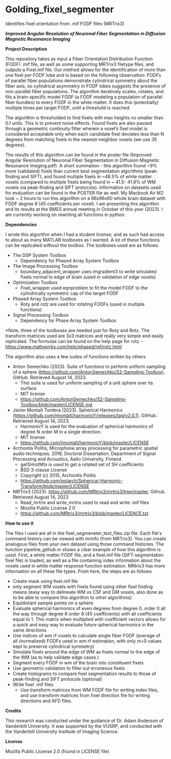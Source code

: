 # Golding_fixel_segmenter
Identifies fixel orientation from .mif FODF files (MRTrix3)

_**Improved Angular Resolution of Neuronal Fiber Segmentation in Diffusion Magnetic Resonance Imaging**_

**Project Description**

This repository takes as input a Fiber Orientation Distribution Function (FODF) .mif file, as well as some supporting MRTrix3 filetype files, and outputs a Fixel.mif file. Our method allows for the identification of more than one fixel per FODF lobe and is based on the following observation: FODFs of parallel fiber populations demonstrate cylindrical symmetry about the fiber axis, so cylindrical asymmetry in FODF lobes suggests the presence of non-parallel fiber populations. The algorithm iteratively scales, rotates, and fits a brain-specific model FODF (a FODF modeling a population of parallel fiber bundles) to every FODF in the white matter. It does this (potentially) multiple times per target FODF, until a threshold is reached. 


The algorithm is thresholded to find fixels with max heights no smaller than 0.1 units. This is to prevent noise effects. Found fixels are also passed through a geometric continuity filter wherein a voxel’s fixel model is considered acceptable only when each candidate fixel deviates less than N degrees from matching fixels in the nearest-neighbor voxels (we use 35 degrees).


The results of this algorithm can be found in the poster file (Improved Angular Resolution of Neuronal Fiber Segmentation in Diffusion Magnetic Resonance Imaging.pdf). A short summation - this algorithm found ~9% more (validated) fixels than current best segmentation algorithms (peak-finding and SIFT), and found multiple fixels in ~48.5% of white matter voxels (compared to multiple fixels being found in ~ 41.5- 41.9% of WM voxels via peak-finding and SIFT protocols). Information on datasets used for evaluation can be found in the POSTER file as well. My Macbook Air M2 took ~ 2 hours to run this algorithm on a 96x96x60 whole brain dataset with FODF degree 8 (45 coefficients per voxel). I am presenting this algorithm and its results at the BMES annual meeting in October of this year (2023). I am currently working on rewriting all functions in python.
					
**Dependencies**

I wrote this algorithm when I had a student license, and as such had access to about as many MATLAB toolboxes as I wanted. A lot of these functions can be replicated without the toolbox. The toolboxes used are as follows.

- The DSP System Toolbox
  - Dependency for Phased Array System Toolbox
- The Image Processing Toolbox
  - boundary_adjacent_wrapper uses imgradient3 to write simulated fixels normal to edge of brain (used in validation of edge voxels)
- Optimization Toolbox
  - Fixel_wrapper used eqnproblem to fit the model FODF to the cylindrically symmetric cap of the target FODF
- Phased Array System Toolbox
  - Roty and rotz are used for rotating FODFs (used in multiple functions)
- Signal Processing Toolbox
  - Dependency for Phase Array System Toolbox

*Note, three of the toolboxes are needed just for Roty and Rotz. The transform matrices used are 3x3 matrices and really very simple and easily replicated. The formulas can be found on the help page for rotz - https://www.mathworks.com/help/phased/ref/rotz.html

The algorithm also uses a few suites of functions written by others
- Anton Semechko (2023). Suite of functions to perform uniform sampling of a sphere (https://github.com/AntonSemechko/S2-Sampling-Toolbox), GitHub. Retrieved August 14, 2023.
  - This suite is used for uniform sampling of a unit sphere over its surface
  - MIT license
  - https://github.com/AntonSemechko/S2-Sampling-Toolbox/blob/master/LICENSE.md
- Javier Montalt Tordera (2023). Spherical Harmonics (https://github.com/jmontalt/harmonicY/releases/tag/v2.0.1), GitHub. Retrieved August 14, 2023.
  - HarmonicY is used for the evaluation of spherical harmonics of degree N order M in a single direction.
  - MIT license
  - https://github.com/jmontalt/harmonicY/blob/master/LICENSE
- Archontis Politis, Microphone array processing for parametric spatial audio techniques, 2016, Doctoral Dissertation, Department of Signal Processing and Acoustics, Aalto University, Finland
  - getSHrotMtx is used to get a rotated set of SH coefficients 
  - BSD 3-clause License 
  - Copyright (c) 2015, Archontis Politis 
  - https://github.com/polarch/Spherical-Harmonic-Transform/blob/master/LICENSE
- MRTrix3 (2023). https://github.com/MRtrix3/mrtrix3/tree/master, Github. Retrieved August 14, 2023
  - Read_mrtrix and write_mrtrix used to read and write .mif files
  - Mozilla Public License 2.0
  - https://github.com/MRtrix3/mrtrix3/blob/master/LICENCE.txt

**How to use it**

The files I used are all in the fixel_segmeneter_test_files.zip file. Each file's command history can be viewed with mrinfo (from MRTrix3). You can create analogous files from your own dataset using those command histories. The function pipeline_github.m shows a clear example of how this algorithm is used. First, a white matter FODF file, and a fixel.mif file (SIFT-segmentation fixel file) is loaded, as well as a file containing index information about the voxels used in white matter response function estimation. MRtrix3 has more information on all these file types. From here, the steps are as follows

- Create mask using fixel.mif file
- only segment WM voxels with fixels found using other fixel finding means (easy way to delineate WM vs CSF and GM voxels, also done as to be able to compare this algorithm to other algorithms)
- Equidistant sample points on a sphere
- Evaluate spherical harmonics of even degrees from degree 0, order 0 all the way through degree 8 order 8 (45 coefficients) with all coefficients equal to 1. This matrix when multiplied with coefficient vectors allows for a quick and easy way to evaluate future spherical harmonics in the same directions
- Use indices of wm rf voxels to calculate single fiber FODF (average of all (normalized) FODFs used in wm rf estimation, with only m=0 values kept to preserve cylindrical symmetry)
- Simulate fixels around the edge of WM as fixels normal to the edge of the WM (as to help validate edge cases.)
- Segment every FODF in wm of the brain into constituent fixels
- Use geometric validation to filter out erroneous fixels
- Create histograms to compare fixel segmentation results to those of peak-finding and SIFT protocols (optional)
- Write fixel .mif files
  - Use transform matrices from WM FODF file for writing index files, and use transform matrices from fixel direction file for writing directions and AFD files.


**Credits**

This research was conducted under the guidance of Dr. Adam Anderson of Vanderbilt University. It was supported by the VUSRP, and conducted with the Vanderbilt University Institute of Imaging Science.

**License**

Mozilla Public License 2.0 (found in LICENSE file)
